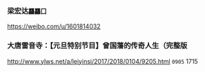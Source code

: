### 梁宏达`龘龘囗`
https://weibo.com/u/1601814032

### 大唐雷音寺：【元旦特别节目】曾国藩的传奇人生（完整版
http://www.ylws.net/a/leiyinsi/2017/2018/0104/9205.html
`0905`
1715
